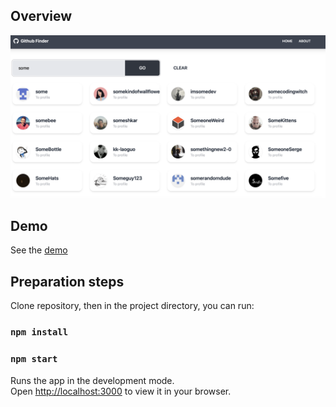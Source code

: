 ## Overview

![Screenshot of the application](./assets/screenshot.png)

## Demo

See the [demo](https://github-finder-henna-eight.vercel.app)

## Preparation steps

Clone repository, then in the project directory, you can run:

### `npm install`

### `npm start`

Runs the app in the development mode.\
Open [http://localhost:3000](http://localhost:3000) to view it in your browser.
